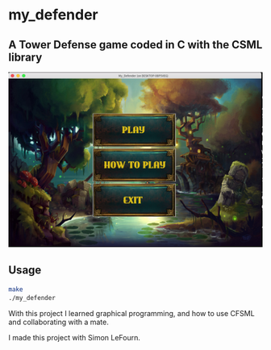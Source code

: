 # my_defender

## A Tower Defense game coded in C with the CSML library

![MY_DEFENDER](my_defender.png)
## Usage

``` zsh
make
./my_defender
```
With this project I learned graphical programming, and how to use CFSML and collaborating with a mate.

I made this project with Simon LeFourn.
